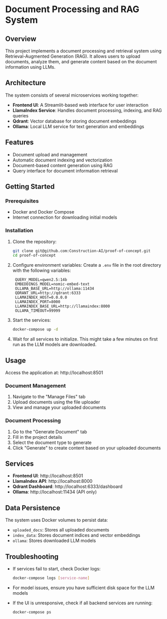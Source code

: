 # Document Processing and RAG System

## Overview

This project implements a document processing and retrieval system using Retrieval-Augmented Generation (RAG). It allows users to upload documents, analyze them, and generate content based on the document information using LLMs.

## Architecture

The system consists of several microservices working together:

- **Frontend UI**: A Streamlit-based web interface for user interaction
- **LlamaIndex Service**: Handles document processing, indexing, and RAG queries
- **Qdrant**: Vector database for storing document embeddings
- **Ollama**: Local LLM service for text generation and embeddings

## Features

- Document upload and management
- Automatic document indexing and vectorization
- Document-based content generation using RAG
- Query interface for document information retrieval

## Getting Started

### Prerequisites

- Docker and Docker Compose
- Internet connection for downloading initial models

### Installation

1. Clone the repository:
   ```bash
   git clone git@github.com:Construction-AI/proof-of-concept.git
   cd proof-of-concept
   ```

2. Configure environment variables:
   Create a `.env` file in the root directory with the following variables:
   ```
	QUERY_MODEL=qwen2.5:14b
	EMBEDDINGS_MODEL=nomic-embed-text
	OLLAMA_BASE_URL=http://ollama:11434
	QDRANT_URL=http://qdrant:6333
	LLAMAINDEX_HOST=0.0.0.0
	LLAMAINDEX_PORT=8000
	LLAMAINDEX_BASE_URL=http://llamaindex:8000
	OLLAMA_TIMEOUT=99999
   ```

1. Start the services:
   ```bash
   docker-compose up -d
   ```

2. Wait for all services to initialize. This might take a few minutes on first run as the LLM models are downloaded.

## Usage

Access the application at: http://localhost:8501

### Document Management

1. Navigate to the "Manage Files" tab
2. Upload documents using the file uploader
3. View and manage your uploaded documents

### Document Processing

1. Go to the "Generate Document" tab
2. Fill in the project details
3. Select the document type to generate
4. Click "Generate" to create content based on your uploaded documents

## Services

- **Frontend UI**: http://localhost:8501
- **LlamaIndex API**: http://localhost:8000
- **Qdrant Dashboard**: http://localhost:6333/dashboard
- **Ollama**: http://localhost:11434 (API only)

## Data Persistence

The system uses Docker volumes to persist data:
- `uploaded_docs`: Stores all uploaded documents
- `index_data`: Stores document indices and vector embeddings
- `ollama`: Stores downloaded LLM models

## Troubleshooting

- If services fail to start, check Docker logs:
  ```bash
  docker-compose logs [service-name]
  ```

- For model issues, ensure you have sufficient disk space for the LLM models

- If the UI is unresponsive, check if all backend services are running:
  ```bash
  docker-compose ps
  ```